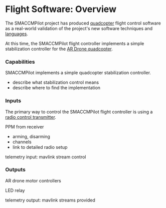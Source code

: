 # Flight Software: Overview

The SMACCMPilot project has produced [quadcopter][] flight control software as a
real-world validation of the project's new software techniques and [languages][].

[quadcopter]: http://en.wikipedia.org/wiki/Quadcopter
[languages]: ../languages/

At this time, the SMACCMPilot flight controller implements a simple
stabilization controller for the [AR Drone quadcopter][hardware].

[hardware]: ../hardware/

### Capabilities

SMACCMPilot implements a simple quadcopter stabilization controller.

* describe what stabilization control means
* describe where to find the implementation

### Inputs

The primary way to control the SMACCMPilot flight controller is using a [radio
control transmitter][hardware-rc].

[hardware-rc]: ../hardware/rc-controller.html

PPM from receiver

- arming, disarming
- channels
- link to detailed radio setup

telemetry input: mavlink stream control

### Outputs

AR drone motor controllers

LED relay

telemetry output: mavlink streams provided

